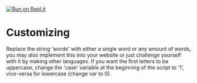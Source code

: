 [![Run on Repl.it](https://repl.it/badge/github/Mist1010/Pig-Latin)](https://repl.it/github/Mist1010/Pig-Latin)
# Customizing
Replace the string 'words' with either a single word or any amount of words, you may also implement this into your website or just challenge yourself with it by making other languages. If you want the first letters to be uppercase, change the 'case' variable at the beginning of the script to '1', vice-versa for lowercase (change var to 0).
